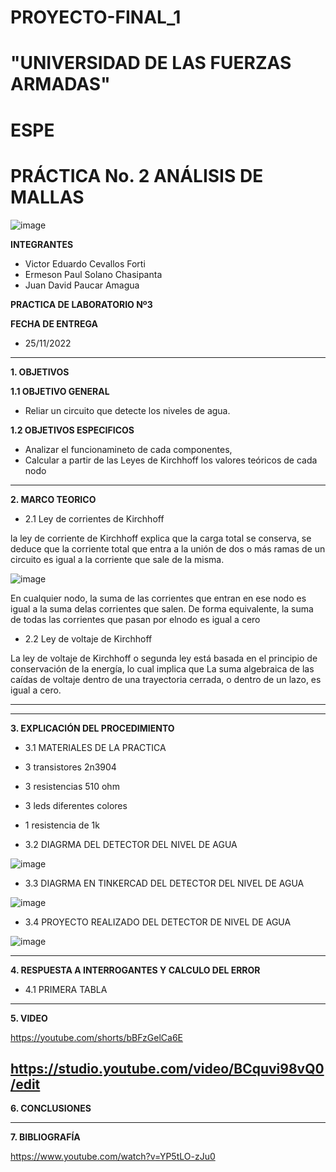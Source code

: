 # PROYECTO-FINAL_1
# "UNIVERSIDAD DE LAS FUERZAS ARMADAS"
# ESPE
# PRÁCTICA No. 2 ANÁLISIS DE MALLAS

![image](https://user-images.githubusercontent.com/116772918/200762591-a164d8db-c02e-4269-8bb4-0bc4c810d79f.png)

**INTEGRANTES**
 
* Victor Eduardo Cevallos Forti
* Ermeson Paul Solano Chasipanta
* Juan David Paucar Amagua


**PRACTICA DE LABORATORIO Nº3**

**FECHA DE ENTREGA**
* 25/11/2022
--------------------------------------------------------------------------------------------------------------------------------------------------------------------------------------


**1. OBJETIVOS**


**1.1  OBJETIVO GENERAL**

* Reliar un circuito que  detecte los niveles de agua.

**1.2  OBJETIVOS ESPECIFICOS**

* Analizar el funcionamineto de cada componentes, 
* Calcular a partir de las Leyes de Kirchhoff los valores teóricos de  cada nodo
 

--------------------------------------------------------------------------------------------------------------------------------------------------------------------------------------
**2. MARCO TEORICO**


* 2.1 Ley de corrientes de Kirchhoff

la ley de corriente de Kirchhoff explica que la carga total se conserva, se deduce que la corriente total que entra a la unión de dos o más ramas de un circuito es igual a la corriente que sale de la misma.

![image](https://user-images.githubusercontent.com/116772918/200897862-25d18d7c-8a4c-4fd5-93d9-02a36dd58912.png)


En cualquier nodo, la suma de las corrientes que entran en ese nodo es igual a la suma delas corrientes que salen. De forma equivalente, la suma de todas las corrientes que pasan por elnodo es igual a cero

* 2.2 Ley de voltaje de Kirchhoff

La ley de voltaje de Kirchhoff o segunda ley está basada en el principio de conservación de la energía, lo cual implica que La suma algebraica de las caídas de voltaje dentro de una trayectoria cerrada, o dentro de un lazo, es igual a cero.

-------------------------------------------------------------------------------------------------------------------------------------------------------------------------------------





--------------------------------------------------------------------------------------------------------------------------------------------------------------------------------------
**3. EXPLICACIÓN DEL PROCEDIMIENTO**

* 3.1 MATERIALES DE LA PRACTICA

* 3 transistores 2n3904 
* 3 resistencias 510 ohm
* 3 leds diferentes colores
* 1 resistencia de 1k 



* 3.2 DIAGRMA DEL DETECTOR DEL NIVEL DE AGUA

![image](https://user-images.githubusercontent.com/116772918/204889743-65e26b59-d67d-4b8f-9e8a-317611e54566.png)


* 3.3 DIAGRMA EN TINKERCAD DEL DETECTOR DEL NIVEL DE AGUA


![image](https://user-images.githubusercontent.com/116772918/204893343-15e5fff5-3f79-4cd9-a984-246deede9240.png)


* 3.4 PROYECTO REALIZADO DEL DETECTOR DE NIVEL DE AGUA 

![image](https://user-images.githubusercontent.com/116772918/204894414-86212f43-eb4d-401d-9818-90f98cdd94ec.png)





-----------------------------------------------------------------------------------------------------------------------------------------------
**4. RESPUESTA A INTERROGANTES Y CALCULO DEL ERROR**



* 4.1 PRIMERA TABLA  






--------------------------------------------------------------------------------------------------------------------------------------------------------------------------------------

**5. VIDEO**

https://youtube.com/shorts/bBFzGelCa6E

https://studio.youtube.com/video/BCquvi98vQ0/edit
--------------------------------------------------------------------------------------------------------------------------------------------------------------------------------------

**6. CONCLUSIONES**





----------------------------------------------------------------------------------------------------------------------------------------------------------------------------------------

**7. BIBLIOGRAFÍA**


https://www.youtube.com/watch?v=YP5tLO-zJu0
